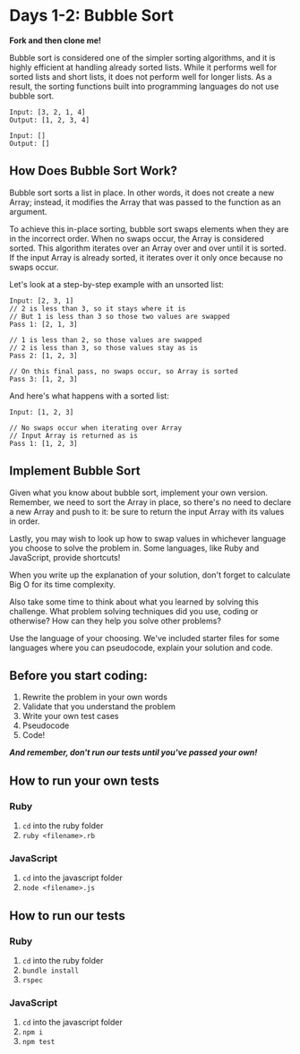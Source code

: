 # Days 1-2: Bubble Sort

**Fork and then clone me!**

Bubble sort is considered one of the simpler sorting algorithms, and it is highly efficient at handling already sorted lists. While it performs well for sorted lists and short lists, it does not perform well for longer lists. As a result, the sorting functions built into programming languages do not use bubble sort.

```
Input: [3, 2, 1, 4]
Output: [1, 2, 3, 4]

Input: []
Output: []
```

## How Does Bubble Sort Work?

Bubble sort sorts a list in place. In other words, it does not create a new Array; instead, it modifies the Array that was passed to the function as an argument. 

To achieve this in-place sorting, bubble sort swaps elements when they are in the incorrect order. When no swaps occur, the Array is considered sorted. This algorithm iterates over an Array over and over until it is sorted. If the input Array is already sorted, it iterates over it only once because no swaps occur.

Let's look at a step-by-step example with an unsorted list:

```
Input: [2, 3, 1]
// 2 is less than 3, so it stays where it is
// But 1 is less than 3 so those two values are swapped
Pass 1: [2, 1, 3]

// 1 is less than 2, so those values are swapped
// 2 is less than 3, so those values stay as is
Pass 2: [1, 2, 3]

// On this final pass, no swaps occur, so Array is sorted
Pass 3: [1, 2, 3]
```

And here's what happens with a sorted list:

```
Input: [1, 2, 3]

// No swaps occur when iterating over Array
// Input Array is returned as is
Pass 1: [1, 2, 3]
```

## Implement Bubble Sort

Given what you know about bubble sort, implement your own version. Remember, we need to sort the Array in place, so there's no need to declare a new Array and push to it: be sure to return the input Array with its values in order.

Lastly, you may wish to look up how to swap values in whichever language you choose to solve the problem in. Some languages, like Ruby and JavaScript, provide shortcuts!

When you write up the explanation of your solution, don't forget to calculate Big O for its time complexity.

Also take some time to think about what you learned by solving this challenge. What problem solving techniques did you use, coding or otherwise? How can they help you solve other problems?

Use the language of your choosing. We've included starter files for some languages where you can pseudocode, explain your solution and code.

## Before you start coding:

1. Rewrite the problem in your own words
2. Validate that you understand the problem
3. Write your own test cases
4. Pseudocode
5. Code!

**_And remember, don't run our tests until you've passed your own!_**

## How to run your own tests

### Ruby

1. `cd` into the ruby folder
2. `ruby <filename>.rb`

### JavaScript

1. `cd` into the javascript folder
2. `node <filename>.js`

## How to run our tests

### Ruby

1. `cd` into the ruby folder
2. `bundle install`
3. `rspec`

### JavaScript

1. `cd` into the javascript folder
2. `npm i`
3. `npm test`
